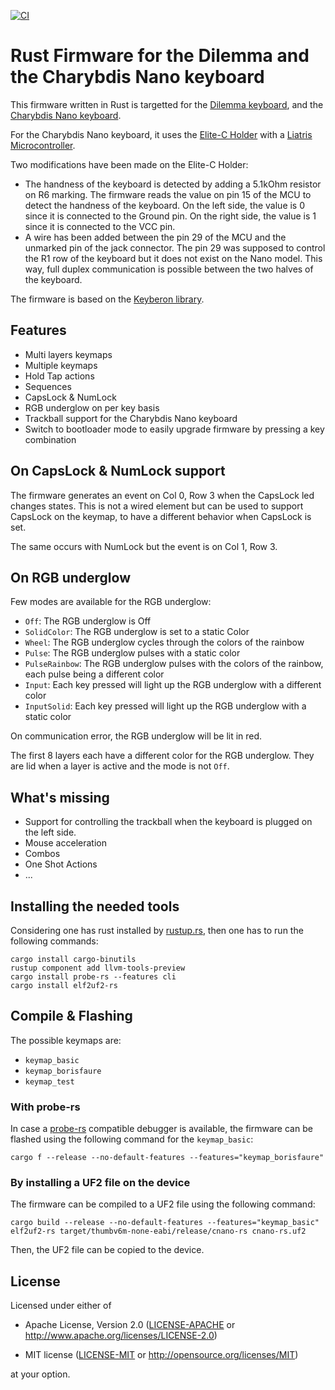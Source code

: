 [![CI](https://github.com/borisfaure/bastardkb-rs/actions/workflows/ci.yml/badge.svg?branch=main)](https://github.com/borisfaure/bastardkb-rs/actions/workflows/ci.yml)

# Rust Firmware for the Dilemma and the Charybdis Nano keyboard

This firmware written in Rust is targetted for the
[Dilemma keyboard](https://bastardkb.com/product/dilemma/),
and the [Charybdis Nano keyboard](https://bastardkb.com/product/charybdis-nano-kit/).

For the Charybdis Nano keyboard, it uses the [Elite-C Holder](https://github.com/Bastardkb/Elite-C-holder) with
a [Liatris Microcontroller](https://splitkb.com/products/liatris).

Two modifications have been made on the Elite-C Holder:

- The handness of the keyboard is detected by adding a 5.1kOhm resistor on R6
  marking.  The firmware reads the value on pin 15 of the MCU to detect the
  handness of the keyboard.  On the left side, the value is 0 since it is
  connected to the Ground pin.  On the right side, the value is 1 since it
  is connected to the VCC pin.
- A wire has been added between the pin 29 of the MCU and the unmarked pin of
  the jack connector.  The pin 29 was supposed to control the R1 row of the
  keyboard but it does not exist on the Nano model.  This way, full duplex
  communication is possible between the two halves of the keyboard.

The firmware is based on the [Keyberon library](https://github.com/TeXitoi/keyberon).

## Features

- Multi layers keymaps
- Multiple keymaps
- Hold Tap actions
- Sequences
- CapsLock & NumLock
- RGB underglow on per key basis
- Trackball support for the Charybdis Nano keyboard
- Switch to bootloader mode to easily upgrade firmware by pressing a key combination

## On CapsLock & NumLock support

The firmware generates an event on Col 0, Row 3 when the CapsLock led changes
states.  This is not a wired element but can be used to support CapsLock on
the keymap, to have a different behavior when CapsLock is set.

The same occurs with NumLock but the event is on Col 1, Row 3.

## On RGB underglow

Few modes are available for the RGB underglow:

 - `Off`: The RGB underglow is Off
 - `SolidColor`: The RGB underglow is set to a static Color
 - `Wheel`: The RGB underglow cycles through the colors of the rainbow
 - `Pulse`: The RGB underglow pulses with a static color
 - `PulseRainbow`: The RGB underglow pulses with the colors of the rainbow,
   each pulse being a different color
 - `Input`: Each key pressed will light up the RGB underglow with a different
   color
 - `InputSolid`: Each key pressed will light up the RGB underglow with a
   static color

On communication error, the RGB underglow will be lit in red.

The first 8 layers each have a different color for the RGB underglow.  They
are lid when a layer is active and the mode is not `Off`.

## What's missing

- Support for controlling the trackball when the keyboard is plugged on the
  left side.
- Mouse acceleration
- Combos
- One Shot Actions
- ...


## Installing the needed tools

Considering one has rust installed by [rustup.rs](https://rustup.rs), then
one has to run the following commands:

```shell
cargo install cargo-binutils
rustup component add llvm-tools-preview
cargo install probe-rs --features cli
cargo install elf2uf2-rs
```

## Compile & Flashing

The possible keymaps are:

- `keymap_basic`
- `keymap_borisfaure`
- `keymap_test`

### With probe-rs

In case a [probe-rs](https://probe.rs/) compatible debugger is available, the
firmware can be flashed using the following command for the `keymap_basic`:

```shell
cargo f --release --no-default-features --features="keymap_borisfaure"
```

### By installing a UF2 file on the device

The firmware can be compiled to a UF2 file using the following command:

```shell
cargo build --release --no-default-features --features="keymap_basic"
elf2uf2-rs target/thumbv6m-none-eabi/release/cnano-rs cnano-rs.uf2
```

Then, the UF2 file can be copied to the device.


## License

Licensed under either of

- Apache License, Version 2.0 ([LICENSE-APACHE](LICENSE-APACHE) or
  http://www.apache.org/licenses/LICENSE-2.0)

- MIT license ([LICENSE-MIT](LICENSE-MIT) or http://opensource.org/licenses/MIT)

at your option.


